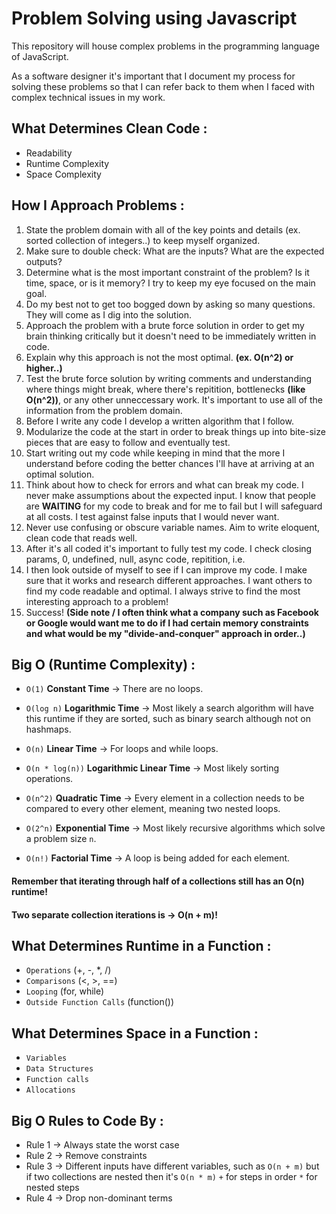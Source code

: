 # Problem Solving using Javascript

This repository will house complex problems in the programming language of JavaScript.

As a software designer it's important that I document my process for solving these problems so that I can refer back to them when I faced with complex technical issues in my work.

## What Determines Clean Code :

* Readability
* Runtime Complexity
* Space Complexity


## How I Approach Problems :

1. State the problem domain with all of the key points and details (ex. sorted collection of integers..) to keep myself organized.
2. Make sure to double check: What are the inputs? What are the expected outputs?
3. Determine what is the most important constraint of the problem? Is it time, space, or is it memory? I try to keep my eye focused on the main goal.
4. Do my best not to get too bogged down by asking so many questions. They will come as I dig into the solution.
5. Approach the problem with a brute force solution in order to get my brain thinking critically but it doesn't need to be immediately written in code.
6. Explain why this approach is not the most optimal. __(ex. O(n^2) or higher..)__ 
7. Test the brute force solution by writing comments and understanding where things might break, where there's repitition, bottlenecks __(like O(n^2))__, or any other unneccessary work. It's important to use all of the information from the problem domain.
8. Before I write any code I develop a written algorithm that I follow.
9. Modularize the code at the start in order to break things up into bite-size pieces that are easy to follow and eventually test.
10. Start writing out my code while keeping in mind that the more I understand before coding the better chances I'll have at arriving at an optimal solution.
11. Think about how to check for errors and what can break my code. I never make assumptions about the expected input. I know that people are **__WAITING__** for my code to break and for me to fail but I will safeguard at all costs. I test against false inputs that I would never want.
12. Never use confusing or obscure variable names. Aim to write eloquent, clean code that reads well.
13. After it's all coded it's important to fully test my code. I check closing params, 0, undefined, null, async code, repitition, i.e.
14. I then look outside of myself to see if I can improve my code. I make sure that it works and research different approaches. I want others to find my code readable and optimal. I always strive to find the most interesting approach to a problem!
15. Success! __(Side note / I often think what a company such as Facebook or Google would want me to do if I had certain memory constraints and what would be my "divide-and-conquer" approach in order..)__


## Big O (Runtime Complexity) :

* `O(1)` __Constant Time__ -> There are no loops.

* `O(log n)` __Logarithmic Time__ -> Most likely a search algorithm will have this runtime if they are sorted, such as binary search although not on hashmaps.

* `O(n)` __Linear Time__ -> For loops and while loops.

* `O(n * log(n))` __Logarithmic Linear Time__ -> Most likely sorting operations.

* `O(n^2)` __Quadratic Time__ -> Every element in a collection needs to be compared to every other element, meaning two nested loops.

* `O(2^n)` __Exponential Time__ -> Most likely recursive algorithms which solve a problem size `n`.

* `O(n!)` __Factorial Time__ -> A loop is being added for each element.


#### Remember that iterating through half of a collections still has an O(n) runtime!
#### Two separate collection iterations is -> O(n + m)!


## What Determines Runtime in a Function :

* `Operations` (+, -, *, /)
* `Comparisons` (<, >, ==)
* `Looping` (for, while)
* `Outside Function Calls` (function())


## What Determines Space in a Function :

* `Variables`
* `Data Structures`
* `Function calls`
* `Allocations`


## Big O Rules to Code By :

* Rule 1 -> Always state the worst case 
* Rule 2 -> Remove constraints
* Rule 3 -> Different inputs have different variables, such as `O(n + m)` but if two collections are nested then it's `O(n * m)`
          `+` for steps in order
          `*` for nested steps
* Rule 4 -> Drop non-dominant terms

